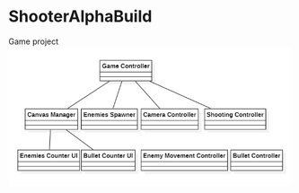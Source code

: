 # ShooterAlphaBuild
Game project
![alt text](https://github.com/STaRiCHDED/ShooterAlphaBuild/blob/main/image.png?raw=true)
